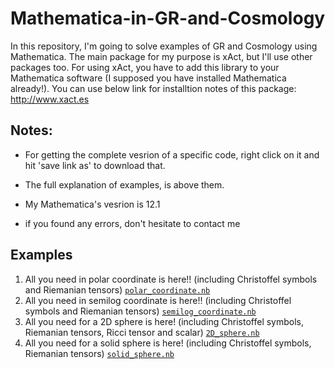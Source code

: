 # Mathematica-in-GR-and-Cosmology

In this repository, I'm going to solve examples of GR and Cosmology using Mathematica. The main package for my purpose is xAct, but I'll use other packages too.
For using xAct, you have to add this library to your Mathematica software (I supposed you have installed Mathematica already!). You can use below link for installtion notes of this package:
http://www.xact.es


Notes:
------

- For getting the complete vesrion of a specific code, right click on it and hit 'save link as' to download that.

- The full explanation of examples, is above them.
- My Mathematica's vesrion is 12.1
- if you found any errors, don't hesitate to contact me

Examples
--------
1) All you need in polar coordinate is here!! (including Christoffel symbols and Riemanian tensors)  [`polar_coordinate.nb`](../../raw/main/polar_coordinate.nb)
2) All you need in semilog coordinate is here!! (including Christoffel symbols and Riemanian tensors)  [`semilog_coordinate.nb`](../../raw/main/semilog_coordinate.nb)
3) All you need for a 2D sphere is here! (including Christoffel symbols, Riemanian tensors, Ricci tensor and scalar) [`2D_sphere.nb`](../../raw/main/2D_sphere.nb)
4) All you need for a solid sphere is here! (including Christoffel symbols, Riemanian tensors) [`solid_sphere.nb`](../../raw/main/solid_sphere.nb)
